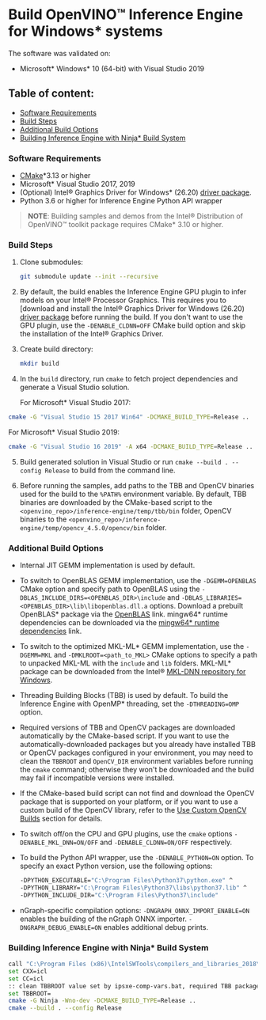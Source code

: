 # Build OpenVINO™ Inference Engine for Windows* systems

The software was validated on:
- Microsoft\* Windows\* 10 (64-bit) with Visual Studio 2019

## Table of content:

  - [Software Requirements](#software-requirements)
  - [Build Steps](#build-steps)
  - [Additional Build Options](#additional-build-options)
  - [Building Inference Engine with Ninja* Build System](#building-inference-engine-with-ninja-build-system)

### Software Requirements
- [CMake]\*3.13 or higher
- Microsoft\* Visual Studio 2017, 2019
- (Optional) Intel® Graphics Driver for Windows* (26.20) [driver package].
- Python 3.6 or higher for Inference Engine Python API wrapper
> **NOTE**: Building samples and demos from the Intel® Distribution of OpenVINO™ toolkit package requires CMake\* 3.10 or higher.

### Build Steps

1. Clone submodules:
    ```sh
    git submodule update --init --recursive
    ```
2. By default, the build enables the Inference Engine GPU plugin to infer models
   on your Intel® Processor Graphics. This requires you to [download and install
   the Intel® Graphics Driver for Windows (26.20) [driver package] before
   running the build. If you don't want to use the GPU plugin, use the
   `-DENABLE_CLDNN=OFF` CMake build option and skip the installation of the
   Intel® Graphics Driver.
3. Create build directory:
    ```sh
    mkdir build
    ```
4. In the `build` directory, run `cmake` to fetch project dependencies and
   generate a Visual Studio solution.

   For Microsoft\* Visual Studio 2017:
```sh
cmake -G "Visual Studio 15 2017 Win64" -DCMAKE_BUILD_TYPE=Release ..
```

   For Microsoft\* Visual Studio 2019:
```sh
cmake -G "Visual Studio 16 2019" -A x64 -DCMAKE_BUILD_TYPE=Release ..
```

5. Build generated solution in Visual Studio or run
   `cmake --build . --config Release` to build from the command line.

6. Before running the samples, add paths to the TBB and OpenCV binaries used for
   the build to the `%PATH%` environment variable. By default, TBB binaries are
   downloaded by the CMake-based script to the `<openvino_repo>/inference-engine/temp/tbb/bin`
   folder, OpenCV binaries to the `<openvino_repo>/inference-engine/temp/opencv_4.5.0/opencv/bin`
   folder.

### Additional Build Options

- Internal JIT GEMM implementation is used by default.

- To switch to OpenBLAS GEMM implementation, use the `-DGEMM=OPENBLAS` CMake
  option and specify path to OpenBLAS using the `-DBLAS_INCLUDE_DIRS=<OPENBLAS_DIR>\include`
  and `-DBLAS_LIBRARIES=<OPENBLAS_DIR>\lib\libopenblas.dll.a` options. Download
  a prebuilt OpenBLAS\* package via the [OpenBLAS] link. mingw64* runtime
  dependencies can be downloaded via the [mingw64\* runtime dependencies] link.

- To switch to the optimized MKL-ML\* GEMM implementation, use the
  `-DGEMM=MKL` and `-DMKLROOT=<path_to_MKL>` CMake options to specify a path to
  unpacked MKL-ML with the `include` and `lib` folders. MKL-ML\* package can be
  downloaded from the Intel&reg; [MKL-DNN repository for Windows].

- Threading Building Blocks (TBB) is used by default. To build the Inference
  Engine with OpenMP* threading, set the `-DTHREADING=OMP` option.

- Required versions of TBB and OpenCV packages are downloaded automatically by
  the CMake-based script. If you want to use the automatically-downloaded
  packages but you already have installed TBB or OpenCV packages configured in
  your environment, you may need to clean the `TBBROOT` and `OpenCV_DIR`
  environment variables before running the `cmake` command; otherwise they won't
  be downloaded and the build may fail if incompatible versions were installed.

- If the CMake-based build script can not find and download the OpenCV package
  that is supported on your platform, or if you want to use a custom build of
  the OpenCV library, refer to the [Use Custom OpenCV Builds](#use-custom-opencv-builds-for-inference-engine)
  section for details.

- To switch off/on the CPU and GPU plugins, use the `cmake` options
  `-DENABLE_MKL_DNN=ON/OFF` and `-DENABLE_CLDNN=ON/OFF` respectively.

- To build the Python API wrapper, use the `-DENABLE_PYTHON=ON` option. To
  specify an exact Python version, use the following options:
   ```sh
   -DPYTHON_EXECUTABLE="C:\Program Files\Python37\python.exe" ^
   -DPYTHON_LIBRARY="C:\Program Files\Python37\libs\python37.lib" ^
   -DPYTHON_INCLUDE_DIR="C:\Program Files\Python37\include"
   ```

- nGraph-specific compilation options:
  `-DNGRAPH_ONNX_IMPORT_ENABLE=ON` enables the building of the nGraph ONNX importer.
  `-DNGRAPH_DEBUG_ENABLE=ON` enables additional debug prints.

### Building Inference Engine with Ninja* Build System

```sh
call "C:\Program Files (x86)\IntelSWTools\compilers_and_libraries_2018\windows\bin\ipsxe-comp-vars.bat" intel64 vs2017
set CXX=icl
set CC=icl
:: clean TBBROOT value set by ipsxe-comp-vars.bat, required TBB package will be downloaded by openvino cmake script
set TBBROOT=
cmake -G Ninja -Wno-dev -DCMAKE_BUILD_TYPE=Release ..
cmake --build . --config Release
```


[CMake]:https://cmake.org/download/
[MKL-DNN repository for Windows]:(https://github.com/intel/mkl-dnn/releases/download/v0.19/mklml_win_2019.0.5.20190502.zip)
[OpenBLAS]:https://sourceforge.net/projects/openblas/files/v0.2.14/OpenBLAS-v0.2.14-Win64-int64.zip/download
[mingw64\* runtime dependencies]:https://sourceforge.net/projects/openblas/files/v0.2.14/mingw64_dll.zip/download
[driver package]:https://downloadcenter.intel.com/download/29335/Intel-Graphics-Windows-10-DCH-Drivers
